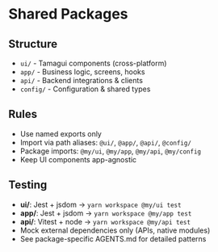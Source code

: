 # Shared Packages

## Structure
- `ui/` - Tamagui components (cross-platform)
- `app/` - Business logic, screens, hooks
- `api/` - Backend integrations & clients
- `config/` - Configuration & shared types

## Rules
- Use named exports only
- Import via path aliases: `@ui/`, `@app/`, `@api/`, `@config/`
- Package imports: `@my/ui`, `@my/app`, `@my/api`, `@my/config`
- Keep UI components app-agnostic


## Testing
- **ui/**: Jest + jsdom → `yarn workspace @my/ui test`
- **app/**: Jest + jsdom → `yarn workspace @my/app test`
- **api/**: Vitest + node → `yarn workspace @my/api test`
- Mock external dependencies only (APIs, native modules)
- See package-specific AGENTS.md for detailed patterns
